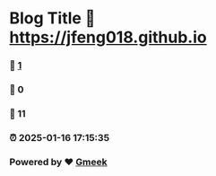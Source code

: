 # Blog Title :link: https://jfeng018.github.io 
### :page_facing_up: [1](https://jfeng018.github.io/tag.html) 
### :speech_balloon: 0 
### :hibiscus: 11 
### :alarm_clock: 2025-01-16 17:15:35 
### Powered by :heart: [Gmeek](https://github.com/Meekdai/Gmeek)
